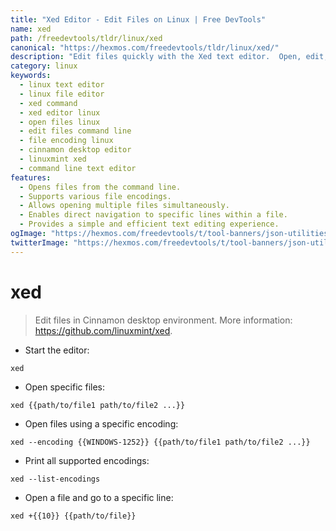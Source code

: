 ```yaml
---
title: "Xed Editor - Edit Files on Linux | Free DevTools"
name: xed
path: /freedevtools/tldr/linux/xed
canonical: "https://hexmos.com/freedevtools/tldr/linux/xed/"
description: "Edit files quickly with the Xed text editor.  Open, edit, and save files with various encodings on your Linux system. Free online tool, no registration required."
category: linux
keywords:
  - linux text editor
  - linux file editor
  - xed command
  - xed editor linux
  - open files linux
  - edit files command line
  - file encoding linux
  - cinnamon desktop editor
  - linuxmint xed
  - command line text editor
features:
  - Opens files from the command line.
  - Supports various file encodings.
  - Allows opening multiple files simultaneously.
  - Enables direct navigation to specific lines within a file.
  - Provides a simple and efficient text editing experience.
ogImage: "https://hexmos.com/freedevtools/t/tool-banners/json-utilities-banner.png"
twitterImage: "https://hexmos.com/freedevtools/t/tool-banners/json-utilities-banner.png"
---
```


# xed

> Edit files in Cinnamon desktop environment.
> More information: <https://github.com/linuxmint/xed>.

- Start the editor:

`xed`

- Open specific files:

`xed {{path/to/file1 path/to/file2 ...}}`

- Open files using a specific encoding:

`xed --encoding {{WINDOWS-1252}} {{path/to/file1 path/to/file2 ...}}`

- Print all supported encodings:

`xed --list-encodings`

- Open a file and go to a specific line:

`xed +{{10}} {{path/to/file}}`
